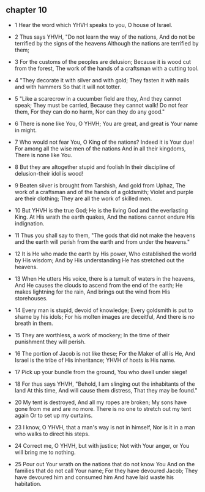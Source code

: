## chapter 10

- 1
Hear the word which YHVH speaks to you, O house of Israel.

- 2
Thus says YHVH, "Do not learn the way of the nations, And do not be terrified by the signs of the heavens Although the nations are terrified by them;

- 3
For the customs of the peoples are delusion; Because it is wood cut from the forest, The work of the hands of a craftsman with a cutting tool.

- 4
"They decorate it with silver and with gold; They fasten it with nails and with hammers So that it will not totter.

- 5
"Like a scarecrow in a cucumber field are they, And they cannot speak; They must be carried, Because they cannot walk! Do not fear them, For they can do no harm, Nor can they do any good."

- 6
There is none like You, O YHVH; You are great, and great is Your name in might.

- 7
Who would not fear You, O King of the nations? Indeed it is Your due! For among all the wise men of the nations And in all their kingdoms, There is none like You.

- 8
But they are altogether stupid and foolish In their discipline of delusion-their idol is wood!

- 9
Beaten silver is brought from Tarshish, And gold from Uphaz, The work of a craftsman and of the hands of a goldsmith; Violet and purple are their clothing; They are all the work of skilled men.

- 10
But YHVH is the true God; He is the living God and the everlasting King. At His wrath the earth quakes, And the nations cannot endure His indignation.

- 11
Thus you shall say to them, "The gods that did not make the heavens and the earth will perish from the earth and from under the heavens."

- 12
It is He who made the earth by His power, Who established the world by His wisdom; And by His understanding He has stretched out the heavens.

- 13
When He utters His voice, there is a tumult of waters in the heavens, And He causes the clouds to ascend from the end of the earth; He makes lightning for the rain, And brings out the wind from His storehouses.

- 14
Every man is stupid, devoid of knowledge; Every goldsmith is put to shame by his idols; For his molten images are deceitful, And there is no breath in them.

- 15
They are worthless, a work of mockery; In the time of their punishment they will perish.

- 16
The portion of Jacob is not like these; For the Maker of all is He, And Israel is the tribe of His inheritance; YHVH of hosts is His name.

- 17
Pick up your bundle from the ground, You who dwell under siege!

- 18
For thus says YHVH, "Behold, I am slinging out the inhabitants of the land At this time, And will cause them distress, That they may be found."

- 20
My tent is destroyed, And all my ropes are broken; My sons have gone from me and are no more. There is no one to stretch out my tent again Or to set up my curtains.

- 23
I know, O YHVH, that a man's way is not in himself, Nor is it in a man who walks to direct his steps.

- 24
Correct me, O YHVH, but with justice; Not with Your anger, or You will bring me to nothing.

- 25
Pour out Your wrath on the nations that do not know You And on the families that do not call Your name; For they have devoured Jacob; They have devoured him and consumed him And have laid waste his habitation.
